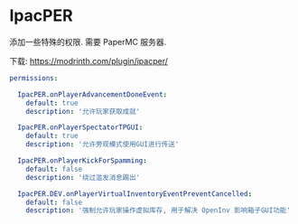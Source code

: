# IpacPER
添加一些特殊的权限. 需要 PaperMC 服务器.

下载: https://modrinth.com/plugin/ipacper/

```yaml
permissions:

  IpacPER.onPlayerAdvancementDoneEvent:
    default: true
    description: '允许玩家获取成就'

  IpacPER.onPlayerSpectatorTPGUI:
    default: true
    description: '允许旁观模式使用GUI进行传送'

  IpacPER.onPlayerKickForSpamming:
    default: false
    description: '绕过滥发消息踢出'

  IpacPER.DEV.onPlayerVirtualInventoryEventPreventCancelled:
    default: false
    description: '强制允许玩家操作虚拟库存, 用于解决 OpenInv 影响箱子GUI功能'
```